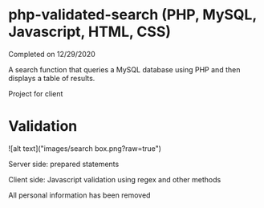 # php-validated-search (PHP, MySQL, Javascript, HTML, CSS) 
Completed on 12/29/2020

A search function that queries a MySQL database using PHP and then displays a table of results.

Project for client

# Validation
![alt text]("images/search box.png?raw=true")

Server side: prepared statements 

Client side: Javascript validation using regex and other methods


All personal information has been removed
